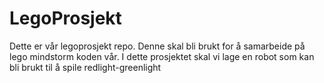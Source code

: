 # LegoProsjekt
Dette er vår legoprosjekt repo. Denne skal bli brukt for å samarbeide på lego mindstorm koden vår.
I dette prosjektet skal vi lage en robot som kan bli brukt til å spile redlight-greenlight
